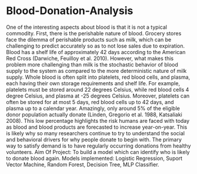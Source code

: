 # Blood-Donation-Analysis
One of the interesting aspects about blood is that it is not a typical commodity. First, there is the perishable nature of blood. Grocery stores face the dilemma of perishable products such as milk, which can be challenging to predict accurately so as to not lose sales due to expiration. Blood has a shelf life of approximately 42 days according to the American Red Cross (Darwiche, Feuilloy et al. 2010). However, what makes this problem more challenging than milk is the stochastic behavior of blood supply to the system as compared to the more deterministic nature of milk supply. Whole blood is often split into platelets, red blood cells, and plasma, each having their own storage requirements and shelf life. For example, platelets must be stored around 22 degrees Celsius, while red blood cells 4 degree Celsius, and plasma at -25 degrees Celsius. Moreover, platelets can often be stored for at most 5 days, red blood cells up to 42 days, and plasma up to a calendar year.  Amazingly, only around 5% of the eligible donor population actually donate (Linden, Gregorio et al. 1988, Katsaliaki 2008). This low percentage highlights the risk humans are faced with today as blood and blood products are forecasted to increase year-on-year. This is likely why so many researchers continue to try to understand the social and behavioral drivers for why people donate to begin with. The primary way to satisfy demand is to have regularly occurring donations from healthy volunteers.  Aim Of Project: To build a model which can identify who is likely to donate blood again. Models implemented: Logistic Regression, Suport Vector Machine, Random Forest, Decision Tree, MLP Classifier.
